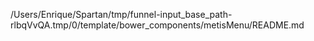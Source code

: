 /Users/Enrique/Spartan/tmp/funnel-input_base_path-rlbqVvQA.tmp/0/template/bower_components/metisMenu/README.md